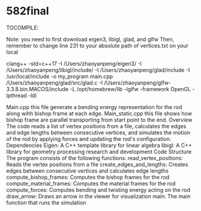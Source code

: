 # 582final
TOCOMPILE:

Note: you need to first download eigen3, libigl, glad, and glfw
Then, remember to change line 231 to your absolute path of vertices.txt on your local

clang++ -std=c++17 -I /Users/zhaoyanpeng/eigen3/ -I /Users/zhaoyanpeng/libigl/include/ -I /Users/zhaoyanpeng/glad/include -I /usr/local/include -o my_program main.cpp /Users/zhaoyanpeng/glad/src/glad.c -I /Users/zhaoyanpeng/glfw-3.3.8.bin.MACOS/include -L /opt/homebrew/lib -lglfw -framework OpenGL -lpthread -ldl

Main.cpp
this file generate a bending energy representation for the rod along wihh bishop frame at each edge.
Main_static.cpp
this file shows how bishop frame are parallel transporting from start point to the end. 
Overview
The code reads a list of vertex positions from a file, calculates the edges and edge lengths between consecutive vertices, and simulates the motion of the rod by applying forces and updating the rod's configuration.
Dependencies
Eigen: A C++ template library for linear algebra
libigl: A C++ library for geometry processing research and development
Code Structure
The program consists of the following functions:
read_vertex_positions: Reads the vertex positions from a file
create_edges_and_lengths: Creates edges between consecutive vertices and calculates edge lengths
compute_bishop_frames: Computes the bishop frames for the rod
compute_material_frames: Computes the material frames for the rod
compute_forces: Computes bending and twisting energy acting on the rod
draw_arrow: Draws an arrow in the viewer for visualization
main: The main function that runs the simulation
